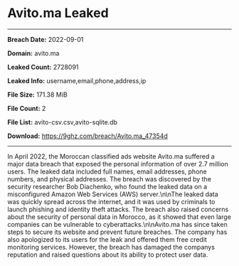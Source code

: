 # Avito.ma Leaked

------------
**Breach Date:** 2022-09-01

**Domain:** avito.ma

**Leaked Count:** 2728091

**Leaked Info:** username,email,phone,address,ip

**File Size:** 171.38 MiB

**File Count:** 2

**File List:** avito-csv.csv,avito-sqlite.db

**Download:** https://9ghz.com/breach/Avito.ma_47354d

------------
In April 2022, the Moroccan classified ads website Avito.ma suffered a major data breach that exposed the personal information of over 2.7 million users. The leaked data included full names, email addresses, phone numbers, and physical addresses. The breach was discovered by the security researcher Bob Diachenko, who found the leaked data on a misconfigured Amazon Web Services (AWS) server.\n\nThe leaked data was quickly spread across the internet, and it was used by criminals to launch phishing and identity theft attacks. The breach also raised concerns about the security of personal data in Morocco, as it showed that even large companies can be vulnerable to cyberattacks.\n\nAvito.ma has since taken steps to secure its website and prevent future breaches. The company has also apologized to its users for the leak and offered them free credit monitoring services. However, the breach has damaged the companys reputation and raised questions about its ability to protect user data.
